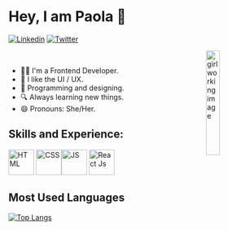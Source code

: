 # Hey, I am Paola 👋

[![Linkedin](https://img.shields.io/badge/-LinkedIn-blue?style=flat&logo=Linkedin&logoColor=white)](https://www.linkedin.com/in/paola-anttonela-rossi-querales/)
[![Twitter](https://img.shields.io/badge/-Twitter-blue?style=flat&logo=Twitter&logoColor=white)](https://twitter.com/Paola94331726)

<div>
<img src="https://media0.giphy.com/media/paTz7UZbPfTZFRYnnB/giphy.gif" alt="girl working image" align="right" style="width:23%;">
<div align="left"><br/>
  
- 👩‍💻 I'm a Frontend Developer.
- 🎨 I like the UI / UX.    
- 🌟 Programming and designing. 
- 🔍 Always learning new things.
- 😄 Pronouns: She/Her.
  
</div>
</div>

## Skills and Experience:
 <img src="https://media.giphy.com/media/XAxylRMCdpbEWUAvr8/giphy.gif" alt="HTML" width="50px" /> <img src="https://media.giphy.com/media/fsEaZldNC8A1PJ3mwp/giphy.gif" alt="CSS" width="50px" /><img src="https://media.giphy.com/media/ln7z2eWriiQAllfVcn/giphy.gif" alt="JS" width="50px" /> <img src="https://media4.giphy.com/media/eNAsjO55tPbgaor7ma/giphy.gif?cid=ecf05e47uhn31s8455xtiy6brb0kdm2ygi4v78g1p92k1qdx&amp;rid=giphy.gif&amp;ct=s" alt="React Js" width= "50px" />

## Most Used Languages

[![Top Langs](https://github-readme-stats.vercel.app/api/top-langs/?username=rilp98&layout=compact)](https://github.com/klaryon/github-readme-stats)






  

